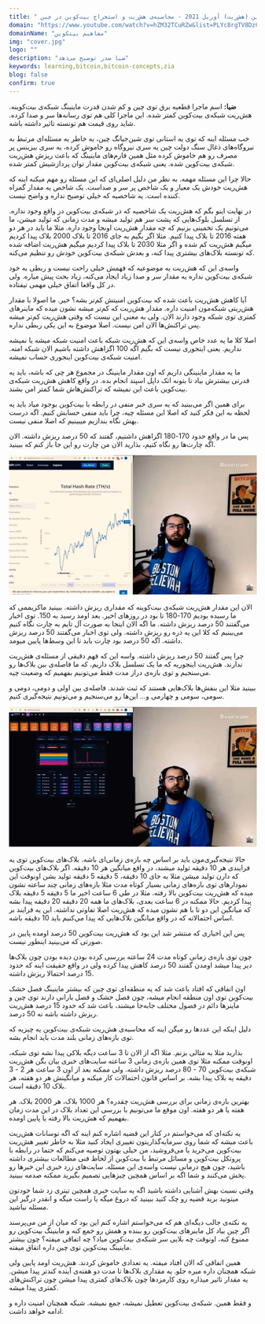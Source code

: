```yaml
---
title: " ریزش توان استخراج بیت‌کوین (هش‌ریت) آوریل 2021 - محاسبه‌ی هش‌ریت و استخراج بیت‌کوین در چین"
domain: "https://www.youtube.com/watch?v=hZM32TCuRZw&list=PLYc8rgTV8DzC29873Qt1kzvgZGHNxce7_&index=15"
domainName: "مفاهیم بیتکوین"
img: "cover.jpg"
logo: ""
description: "ضیا صدر توضیح می‌دهد"
keywords: learning,bitcoin,bitcoin-concepts,zia
blog: false
confirm: true
---
```


**ضیا:** اسم ماجرا قطعیه برق توی چین و کم شدن قدرت ماینینگ شبکه‌ی بیت‌کوینه. هش‌ریت شبکه‌ی بیت‌کوین کمتر شده. این ماجرا کلی هم توی رسانه‌ها سر و صدا کرده. شاید روی قیمت هم تونسته تاثیر داشته باشه.

خب مسئله اینه که توی یه استانی توی شین‌جیانگ چین، به خاطر یه مسئله‌ای مرتبط به نیروگاه‌های ذغال سنگ دولت چین یه سری نیروگاه رو خاموش کرده، یه سری بیزینس پر مصرف رو هم خاموش کرده مثل همین فارم‌های ماینینگ که باعث ریزش هش‌ریت شبکه‌ی بیت‌کوین شده. یعنی شبکه‌ی بیت‌کوین مقدار توان پردازشیش کمتر شده.

حالا چرا این مسئله مهمه. به نظر من دلیل اصلی‌ای که این مسئله رو مهم میکنه اینه که هش‌ریت خودش یک معیار و یک شاخص پر سر و صداست. یک شاخص یه مقدار گمراه کننده است. یه شاخصیه که خیلی توضیح نداره و واضح نیست.

در نهایت اینو بگم که هش‌ریت یک شاخصیه که در شبکه‌ی بیت‌کوین در واقع وجود نداره. از تسلسل بلوک‌هایی که پشت سر هم تولید میشه و مدت زمانی که تولید میشن، ما می‌تونیم یک تخمینی بزنیم که چه مقدار هش‌ریت اونجا وجود داره. مثلا ما باید در هر دو هفته 2016 تا بلاک پیدا کنیم. مثلا اگر بگیم به جای 2016 تا بلاک 2000 بلاک پیدا کردیم میگیم هش‌ریت کم شده و اگر مثلا 2030 تا بلاک پیدا کردیم میگیم هش‌ریت اضافه شده که تونسته بلاک‌های بیشتری پیدا کنه، و بعدش شبکه‌ی بیت‌کوین خودش رو تنظیم می‌کنه.

واسه‌ی این که هش‌ریت یه موضوعیه که فهمش خیلی راحت نیست و ربطی به خود شبکه‌ی بیت‌کوین نداره یه مقدار سر و صدا زیاد ایجاد می‌کنه، زیاد بحث پیش میاره. ولی در کل واقعا اتفاق خیلی مهمی نیفتاده.

آیا کاهش هش‌ریت باعث شده که بیت‌کوین امنیتش کم‌تر بشه؟ خیر. ما اصولا با مقدار هش‌ریتی شبکه‌مون امنیت داره. مقدار هش‌ریت که کم‌تر میشه نشون میده که ماینرهای کمتری توی شبکه وجود دارند الان. ولی به معنی این نیست که وقتی هش‌ریت کم‌تر میشه پس تراکنش‌ها الان امن نیست. اصلا موضوع به این یکی ربطی نداره.

اصلا کلا ما یه عدد خاص واسه‌ی این که هش‌ریت شبکه باعث امنیت شبکه میشه یا نمیشه نداریم. یعنی اینجوری نیست که بگیم اگه 100 اگزاهش داشته باشیم الان شبکه امنه. امنیت شبکه‌ی بیت‌کوین اینجوری حساب نمیشه.

ما یه مقدار ماینینگی داریم که اون مقدار ماینینگ در مجموع هر چی که باشه، باید یه قدرتی بیشترش بیاد تا بتونه اتک داپل اسپند انجام بده. در واقع کاهش هش‌ریت شبکه‌ی بیت‌کوین باعث این نمیشه که تراکنش‌هاش شما کمتر امن بشند.

برای همین اگر می‌بینید که یه سری خبر منفی در رابطه با بیت‌کوین بوجود میاد باید یه لحظه به این فکر کنید که اصلا این مسئله چیه، چرا باید منفی حسابش کنیم. اگه درست بهش نگاه بندازیم میبینیم که اصلا منفی نیست.

پس ما در واقع حدود 170-180 اگزاهش داشتیم، گفتند که 50 درصد ریزش داشته. الان اگه چارت‌ها رو نگاه کنیم، بذارید الان من چارت رو این جا باز کنم که ببینید.

![pic1](./pic1.jpg)

الان این مقدار هش‌ریت شبکه‌ی بیت‌کوینه که مقداری ریزش داشته. ببینید ماکزیممی که ما رسیده بودیم 170-180 تا بود در روزهای اخیر. بعد اومد رسید به 150. توی اخبار می‌گفتند 50 درصد ریزش داشته. ما اگه الان اینجا به صورت آل تایم به چارت نگاه کنیم می‌بینیم که کلا این یه ذره‌ رو ریزش داشته. ولی توی اخبار می‌گفتند 50 درصد ریزش داشته. اگه 50 درصد بود چارت باید تا این وسط‌ها پایین میومد.

چرا پس گفتند 50 درصد ریزش داشته. واسه این که فهم دقیقی از مسئله‌ی هش‌ریت ندارند. هش‌ریت اینجوریه که ما یک تسلسل بلاک داریم، که ما فاصله‌ی بین بلاک‌ها رو می‌سنجیم و توی بازه‌ی دراز مدت فقط می‌تونیم بفهمیم که وضعیت چیه.

ببینید مثلا این بنفش‌ها بلاک‌هایی هستند که ثبت شدند. فاصله‌ی بین اولی و دومی، دومی و سومی، سومی و چهارمی و... این‌ها رو می‌سنجیم و می‌تونیم نتیجه‌گیری کنیم.

![pic2](./pic2.jpg)

حالا نتیجه‌گیری‌مون باید بر اساس چه بازه‌ی زمانی‌ای باشه. بلاک‌های بیت‌کوین توی یه فرایندی هر 10 دقیقه تولید میشند، در واقع میانگین هر 10 دقیقه. اگر بلاک‌های بیت‌کوین که دارن تولید میشن مثلا به جای 10 دقیقه، 5 دقیقه 5 دقیقه تولید بشن اونوقت این نمودارهای توی بازه‌های زمانی بسیار کوتاه مدت مثلا بازه‌های زمانی چند ساعته نشون میده که هش‌ریت بیت‌کوین بالا رفته. مثلا در طی 6 ساعت اخیر ما 5 دقیقه 5 دقیقه بلاک پیدا کردیم. حالا ممکنه در 6 ساعت بعدی، بلاک‌های ما همه 20 دقیقه 20 دقیقه پیدا بشه که میانگین این دو تا با هم نشون میده که هش‌ریت اصلا تفاوتی نداشته. این یه فرایند بر اساس احتمالاته که در واقع میانگین بلاک‌هایی که پیدا می‌کنیم باید 10 دقیقه باشه.

پس این اخباری که منتشر شد این بود که هش‌ریت بیت‌کوین 50 درصد اومده پایین در صورتی که می‌بینید اینطور نیست.

چون توی بازه‌ی زمانی کوتاه مدت 24 ساعته بررسی کرده بودن دیده بودن چون بلاک‌ها دیر پیدا میشد اومدن گفتند 50 درصد کاهش پیدا کرده ولی در واقع حقیقت اینه که حدود 15 درصد احتمالا ریزش داشته.

اون اتفاقی که افتاد باعث شد که یه منطقه‌ای توی چین که بیشتر ماینینگ فصل خشک بیت‌کوین توی اون منطقه انجام میشه، چون فصل خشک و فصل بارانی دارند توی چین و ماینرها دائم در فصول مختلف جابه‌جا میشند، باعث شد که حدود 15 درصد هش‌ریت ریزش داشته باشه نه 50 درصد.

دلیل اینکه این عددها رو میگن اینه که محاسبه‌ی هش‌ریت شبکه‌ی بیت‌کوین یه چیزیه که توی بازه‌های زمانی بلند مدت باید انجام بشه.

بذارید مثلا یه مثالی بزنم. مثلا اگه از الان تا 3 ساعت دیگه بلاکی پیدا نشه توی شبکه، اونوقت ممکنه مثلا توی همین بازه‌ی زمانی 3 ساعته سایت‌های خبری بیان بگن هش‌ریت شبکه‌ی بیت‌کوین 70 - 80 درصد ریزش داشته. ولی ممکنه بعد از اون 3 ساعت هر 2 - 3 دقیقه یه بلاک پیدا بشه. بر اساس قانون احتمالات کار میکنه و میانگینش هر دو هفته، هر بلاک 10 دقیقه است.

بهترین بازه‌ی زمانی برای بررسی هش‌ریت چقدره؟ هر 1000 بلاک، هر 2000 بلاک. هر هفته یا هر دو هفته. اون موقع ما می‌تونیم با بررسی این تعداد بلاک در این مدت زمان بفهمیم که هش‌ریت بالا رفته یا پایین اومده.

یه نکته‌ای که می‌خواستم در کنار این قضیه اشاره کنم اینه که اگه نوسانات هش‌ریت باعث میشه که شما روی سرمایه‌گذاریتون تغییری ایجاد کنید مثلا به خاطر تغییر هش‌ریت بیت‌کوین می‌خرید یا می‌فروشید، من خیلی بهتون توصیه می‌کنم که حتما در رابطه با پروتکل بیت‌کوین و مسائل مرتبط با بیت‌کوین از لحاظ فنی مطالعات بیشتری داشته باشید، چون هیچ درمانی نیست واسه‌ی این مسئله. سایت‌های زرد خبری این خبرها رو پخش می‌کنند و شما اگه بر اساس همچین چیزهایی تصمیم بگیرید ممکنه صدمه ببینید.

وقتی نسبت بهش آشنایی داشته باشید اگه یه سایت خبری همچین تیتری زد شما خودتون میتونید برید قضیه رو چک کنید ببینید که دروغ میگه یا راست میگه و انقدر درگیر این مسئله نباشید.

یه نکته‌ی جالب دیگه‌ای هم که می‌خواستم اشاره کنم این بود که میان از من می‌پرسند اگر چین بیاد کل ماینرهای بیت‌کوین رو ببنده و همش رو جمع کنه و ماینینگ بیت‌کوین رو ممنوع کنه، اونوقت چه بلایی سر شبکه‌ی بیت‌کوین میاد؟ چه اتفاقی میفته؟ چون بیشتر ماینینگ بیت‌کوین توی چین داره اتفاق میفته.

همین اتفاقی که الان افتاد میفته. یه تعدادی خاموش کردند. هش‌ریت اومد پایین ولی شبکه همچنان داره میره جلو. یه مقداری بلاک‌ها تا مدت دو هفته‌ی آینده کندتر پیدا میشن. یه مقدار تاثیر میذاره روی کارمزدها چون بلاک‌های کمتری پیدا میشن چون تراکنش‌های کمتری پیدا میشه.

و فقط همین. شبکه‌ی بیت‌کوین تعطیل نمیشه، جمع نمیشه. شبکه همچنان امنیت داره و ادامه خواهد داشت.
